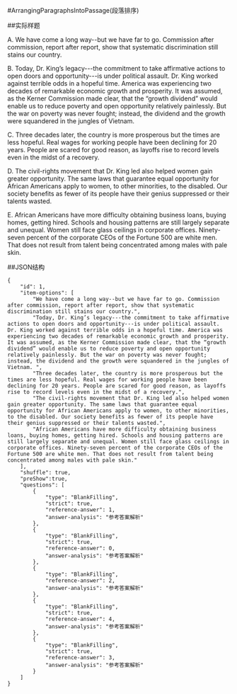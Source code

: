 #ArrangingParagraphsIntoPassage(段落排序)

##实际样题

A. We have come a long way--but we have far to go. Commission after commission, report after report, show that systematic discrimination still stains our country.

B. Today, Dr. King’s legacy---the commitment to take affirmative actions to open doors and opportunity---is under political assault. Dr. King worked against terrible odds in a hopeful time. America was experiencing two decades of remarkable economic growth and prosperity. It was assumed, as the Kerner Commission made clear, that the “growth dividend” would enable us to reduce poverty and open opportunity relatively painlessly. But the war on poverty was never fought; instead, the dividend and the growth were squandered in the jungles of Vietnam. 

C. Three decades later, the country is more prosperous but the times are less hopeful. Real wages for working people have been declining for 20 years. People are scared for good reason, as layoffs rise to record levels even in the midst of a recovery. 

D. The civil-rights movement that Dr. King led also helped women gain greater opportunity. The same laws that guarantee equal opportunity for African Americans apply to women, to other minorities, to the disabled. Our society benefits as fewer of its people have their genius suppressed or their talents wasted. 

E. African Americans have more difficulty obtaining business loans, buying homes, getting hired. Schools and housing patterns are still largely separate and unequal. Women still face glass ceilings in corporate offices. Ninety-seven percent of the corporate CEOs of the Fortune 500 are white men. That does not result from talent being concentrated among males with pale skin. 

##JSON结构

	{
		"id": 1,																								
		"item-options": [ 	
			"We have come a long way--but we have far to go. Commission after commission, report after report, show that systematic discrimination still stains our country.",			
			"Today, Dr. King’s legacy---the commitment to take affirmative actions to open doors and opportunity---is under political assault. Dr. King worked against terrible odds in a hopeful time. America was experiencing two decades of remarkable economic growth and prosperity. It was assumed, as the Kerner Commission made clear, that the “growth dividend” would enable us to reduce poverty and open opportunity relatively painlessly. But the war on poverty was never fought; instead, the dividend and the growth were squandered in the jungles of Vietnam. ",
			"Three decades later, the country is more prosperous but the times are less hopeful. Real wages for working people have been declining for 20 years. People are scared for good reason, as layoffs rise to record levels even in the midst of a recovery.",
			"The civil-rights movement that Dr. King led also helped women gain greater opportunity. The same laws that guarantee equal opportunity for African Americans apply to women, to other minorities, to the disabled. Our society benefits as fewer of its people have their genius suppressed or their talents wasted.",
			"African Americans have more difficulty obtaining business loans, buying homes, getting hired. Schools and housing patterns are still largely separate and unequal. Women still face glass ceilings in corporate offices. Ninety-seven percent of the corporate CEOs of the Fortune 500 are white men. That does not result from talent being concentrated among males with pale skin."
		],
		"shuffle": true,
		"preShow":true,
		"questions": [
			{
				"type": "BlankFilling", 
				"strict": true,
				"reference-answer": 1,		
				"answer-analysis": "参考答案解析"
			},
			{
				"type": "BlankFilling", 		
				"strict": true,
				"reference-answer": 0,		
				"answer-analysis": "参考答案解析"
			},
			{
				"type": "BlankFilling", 
				"reference-answer": 2,		
				"answer-analysis": "参考答案解析"
			},
			{
				"type": "BlankFilling", 
				"strict": true,
				"reference-answer": 4,		
				"answer-analysis": "参考答案解析"
			},
			{
				"type": "BlankFilling", 
				"strict": true,
				"reference-answer": 3,		
				"answer-analysis": "参考答案解析"
			}
		]
	}